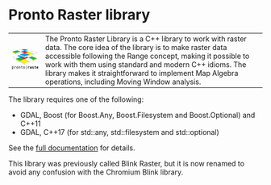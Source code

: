 # Pronto Raster library
 <table style="width:100%">
  <tr>
    <td><img src="./docs/resources/logo.svg" width="350"> </td>
    <td>The Pronto Raster Library is a C++ library to work with raster data. The core idea of the library is to make raster data accessible following the Range concept, making it possible to work with them using standard and modern C++ idioms. The library makes it straightforward to implement Map Algebra operations, including Moving Window analysis.</td>
  </tr>
</table> 

The library requires one of the following:
- GDAL, Boost (for Boost.Any, Boost.Filesystem and Boost.Optional) and C++11
- GDAL, C++17 (for std\::any, std\::filesystem and std\::optional)

See the [full documentation](./docs/raster.md) for details.

This library was previously called Blink Raster, but it is now renamed to avoid any confusion with the Chromium Blink library. 
   